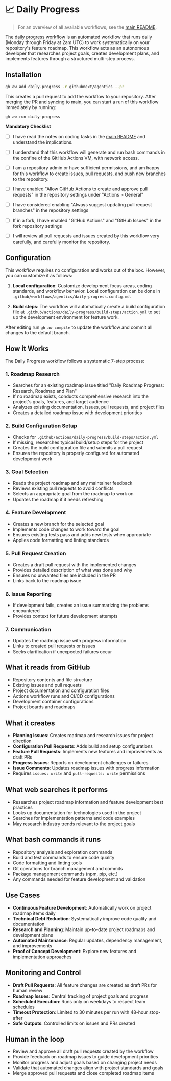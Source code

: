 # 📈 Daily Progress

> For an overview of all available workflows, see the [main README](../README.md).

The [daily progress workflow](../workflows/daily-progress.md?plain=1) is an automated workflow that runs daily (Monday through Friday at 2am UTC) to work systematically on your repository's feature roadmap. This workflow acts as an autonomous developer that researches project goals, creates development plans, and implements features through a structured multi-step process.

## Installation

```bash
gh aw add daily-progress -r githubnext/agentics --pr
```

This creates a pull request to add the workflow to your repository. After merging the PR and syncing to main, you can start a run of this workflow immediately by running:

```bash
gh aw run daily-progress
```

**Mandatory Checklist**

* [ ] I have read the notes on coding tasks in the [main README](../README.md) and understand the implications.

* [ ] I understand that this workflow will generate and run bash commands in the confine of the GitHub Actions VM, with network access.

* [ ] I am a repository admin or have sufficient permissions, and am happy for this workflow to create issues, pull requests, and push new branches to the repository.

* [ ] I have enabled "Allow GitHub Actions to create and approve pull requests" in the repository settings under "Actions > General"

* [ ] I have considered enabling "Always suggest updating pull request branches" in the repository settings

* [ ] If in a fork, I have enabled "GitHub Actions" and "GitHub Issues" in the fork repository settings

* [ ] I will review all pull requests and issues created by this workflow very carefully, and carefully monitor the repository.

## Configuration

This workflow requires no configuration and works out of the box. However, you can customize it as follows:

1. **Local configuration**: Customize development focus areas, coding standards, and workflow behavior. Local configuration can be done in `.github/workflows/agentics/daily-progress.config.md`.

2. **Build steps**: The workflow will automatically create a build configuration file at `.github/actions/daily-progress/build-steps/action.yml` to set up the development environment for feature work.

After editing run `gh aw compile` to update the workflow and commit all changes to the default branch.

## How it Works

The Daily Progress workflow follows a systematic 7-step process:

### 1. Roadmap Research
- Searches for an existing roadmap issue titled "Daily Roadmap Progress: Research, Roadmap and Plan"
- If no roadmap exists, conducts comprehensive research into the project's goals, features, and target audience
- Analyzes existing documentation, issues, pull requests, and project files
- Creates a detailed roadmap issue with development priorities

### 2. Build Configuration Setup
- Checks for `.github/actions/daily-progress/build-steps/action.yml`
- If missing, researches typical build/setup steps for the project
- Creates the build configuration file and submits a pull request
- Ensures the repository is properly configured for automated development work

### 3. Goal Selection
- Reads the project roadmap and any maintainer feedback
- Reviews existing pull requests to avoid conflicts
- Selects an appropriate goal from the roadmap to work on
- Updates the roadmap if it needs refreshing

### 4. Feature Development
- Creates a new branch for the selected goal
- Implements code changes to work toward the goal
- Ensures existing tests pass and adds new tests when appropriate
- Applies code formatting and linting standards

### 5. Pull Request Creation
- Creates a draft pull request with the implemented changes
- Provides detailed description of what was done and why
- Ensures no unwanted files are included in the PR
- Links back to the roadmap issue

### 6. Issue Reporting
- If development fails, creates an issue summarizing the problems encountered
- Provides context for future development attempts

### 7. Communication
- Updates the roadmap issue with progress information
- Links to created pull requests or issues
- Seeks clarification if unexpected failures occur

## What it reads from GitHub

- Repository contents and file structure
- Existing issues and pull requests
- Project documentation and configuration files
- Actions workflow runs and CI/CD configurations
- Development container configurations
- Project boards and roadmaps

## What it creates

- **Planning Issues**: Creates roadmap and research issues for project direction
- **Configuration Pull Requests**: Adds build and setup configurations
- **Feature Pull Requests**: Implements new features and improvements as draft PRs
- **Progress Issues**: Reports on development challenges or failures
- **Issue Comments**: Updates roadmap issues with progress information
- Requires `issues: write` and `pull-requests: write` permissions

## What web searches it performs

- Researches project roadmap information and feature development best practices
- Looks up documentation for technologies used in the project
- Searches for implementation patterns and code examples
- May research industry trends relevant to the project goals

## What bash commands it runs

- Repository analysis and exploration commands
- Build and test commands to ensure code quality
- Code formatting and linting tools
- Git operations for branch management and commits
- Package management commands (npm, pip, etc.)
- Any commands needed for feature development and validation

## Use Cases

- **Continuous Feature Development**: Automatically work on project roadmap items daily
- **Technical Debt Reduction**: Systematically improve code quality and documentation
- **Research and Planning**: Maintain up-to-date project roadmaps and development plans
- **Automated Maintenance**: Regular updates, dependency management, and improvements
- **Proof of Concept Development**: Explore new features and implementation approaches

## Monitoring and Control

- **Draft Pull Requests**: All feature changes are created as draft PRs for human review
- **Roadmap Issues**: Central tracking of project goals and progress
- **Scheduled Execution**: Runs only on weekdays to respect team schedules
- **Timeout Protection**: Limited to 30 minutes per run with 48-hour stop-after
- **Safe Outputs**: Controlled limits on issues and PRs created

## Human in the loop

- Review and approve all draft pull requests created by the workflow
- Provide feedback on roadmap issues to guide development priorities  
- Monitor progress and adjust goals based on changing project needs
- Validate that automated changes align with project standards and goals
- Merge approved pull requests and close completed roadmap items